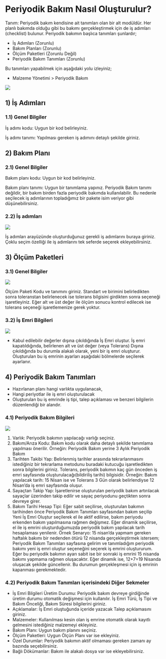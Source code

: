 # Periyodik Bakım Nasıl Oluşturulur?

Tanım: Periyodik bakım kendisine ait tanımları olan bir alt modüldür. Her planlı bakımda olduğu gibi bu bakımı gerçekleştirmek için de iş adımları (checklist) bulunur. Periyodik bakımın başlıca tanımları şunlardır;

- İş Adımları (Zorunlu)
- Bakım Planları (Zorunlu)
- Ölçüm Paketleri (Zorunlu Değil)
- Periyodik Bakım Tanımları (Zorunlu)


Bu tanımları yapabilmek için aşağıdaki yolu izleyiniz;
- Malzeme Yönetimi > Periyodik Bakım 

![](https://docsbimser.blob.core.windows.net/imagecontainer/21-b13333a5-9eb3-4305-a8cc-807f2af56eef.png)

## 1) İş Adımları

### 1.1) Genel Bilgiler

İş adımı kodu: Uygun bir kod belirleyiniz.

İş adımı tanımı: Yapılması gereken iş adımını detaylı şekilde giriniz. 

## 2) Bakım Planı

### 2.1) Genel Bilgiler

Bakım planı kodu: Uygun bir kod belirleyiniz.

Bakım planı tanımı: Uygun bir tanımlama yapınız. Periyodik Bakım tanımı değildir, bir bakım birden fazla periyodik bakımda kullanılabilir. Bu nedenle seçilecek iş adımlarının topladığımız bir pakete isim veriyor gibi düşünebilirsiniz.

### 2.2) İş adımları

![](https://docsbimser.blob.core.windows.net/imagecontainer/4-e8ef1646-cd31-4fb8-9004-92b05c2aa6b1.png)

İş adımları arayüzünde oluşturduğunuz gerekli iş adımlarını buraya giriniz.
Çoklu seçim özelliği ile iş adımlarını tek seferde seçerek ekleyebilirsiniz.

## 3) Ölçüm Paketleri

### 3.1) Genel Bilgiler

![](https://docsbimser.blob.core.windows.net/imagecontainer/5-22d0691a-cc0e-4d00-abcb-7d266bed5be0.png)

Ölçüm Paketi Kodu ve tanımını giriniz. Standart ve birimini belirledikten sonra toleranstan belirlenecek ise tolerans bilgisini girdikten sonra seçeneği işaretleyiniz.
Eğer alt ve üst değer ile ölçüm sonucu kontrol edilecek ise tolerans seçeneği işaretlemenize gerek yoktur.


### 3.2) İş Emri Bilgileri

![](https://docsbimser.blob.core.windows.net/imagecontainer/7-8d3fd0bc-b331-444a-bc7c-7d613721d50f.png)

- Kabul edilebilir değerler dışına çıkıldığında İş Emri oluştur.
İş emri kapatıldığında, belirlenen alt ve üst değer (veya Tolerans) Dışına çıkıldığında bu durumla alakalı olarak, yeni bir iş emri oluşturur.
Oluşturulan bu iş emrinin ayarları aşağıdaki bölmelerde seçilerek ayarlanır.

## 4) Periyodik Bakım Tanımları

- Hazırlanan planı hangi varlıkta uygulanacak,
- Hangi periyotlar ile iş emri oluşturulacak
- Oluşturulan bu iş emrinde iş tipi, talep açıklaması ve benzeri bilgilerin düzenlendiği bir alandır.


### 4.1) Periyodik Bakım Bilgileri

![](https://docsbimser.blob.core.windows.net/imagecontainer/1-1fa8c395-7135-449d-a3e4-41e7bd201c7e.png)

1) Varlık: Periyodik bakımın yapılacağı varlığı seçiniz.
2) Bakım/Arıza Kodu: Bakım kodu olarak daha detaylı şekilde tanımlama yapılması önerilir. Örneğin: Periyodik Bakım yerine 3 Aylık Periyodik Bakım
3) Tarihten Takibi Yap: Belirlenmiş tarihler arasında tekrarlanmasını istediğiniz bir tekrarlama metodunu buradaki kutucuğu işaretledikten sonra bilgilerini giriniz. Tolerans, periyodik bakımın kaç gün önceden iş emri sayfasında oluşturulacağı(bildiriliş tarihi) bilgisidir. Örneğin: Bakım yapılacak tarih: 15 Nisan ise ve Tolerans 3 Gün olarak belirlendiyse 12 Nisan’da iş emri sayfasında oluşur.
4) Sayaçtan Takip Yap: İşaretlenirse oluşturulan periyodik bakım artırılacak sayaçlar üzerinden takip edilir ve sayaç periyodunu geçtikten sonra devreye girer.
5) Bakım Tarihi Hesap Tipi: Eğer sabit seçilirse, oluşturulan bakımın tarihinden önce Periyodik Bakım Tanımları sayfasından bakım seçilip Yeni İş Emri Oluştur seçilerek el ile aktif edilirse, bakım periyodu erkenden bakım yapılmasına rağmen değişmez. Eğer dinamik seçilirse, el ile iş emrini oluşturduğumuzda periyodik bakım yapılacak tarih hesaplaması yenilenir.
Örnek Senaryo: 15 nisan’da yapmam gereken haftalık bakımı bir nedenden ötürü 12 nisanda gerçekleştirmek istersem;
Periyodik Bakım Tanımları sayfasına gelirim ve tanımladığım periyodik bakımı yeni iş emri oluştur seçeneğini seçerek iş emrini oluştururum. Eğer bu periyodik bakımın ayarı sabit ise bir sonraki iş emrini 15 nisanda bakımı yapmama rağmen oluşacaktır. Eğer dinamik ise, 12+7=19 Nisanda oluşacak şekilde güncellenir. Bu durumun gerçekleşmesi için iş emrinin kapanması gerekmektedir.


### 4.2) Periyodik Bakım Tanımları içerisindeki Diğer Sekmeler

- İş Emri Bilgileri
Üretim Durumu: Periyodik bakım devreye girdiğinde üretim durumu otomatik değişmesi için kullanılır.
İş Emri Türü, İş Tipi ve Bakım Önceliği, Bakım Süresi bilgilerini giriniz.
- Açıklamalar: İş Emri oluştuğunda içeride yazacak Talep açıklamasını giriniz.
- Malzemeler: Kullanılması kesin olan iş emrine otomatik olarak kayıtlı gelmesini istediğiniz malzemeyi ekleyiniz.
- Bakım Planı: Uygun bakım planını seçiniz.
- Ölçüm Paketleri: Uygun Ölçün Planı var ise ekleyiniz.
- Özel Durumlar: Periyodik bakımın aktif olmaması gereken zamanı ay bazında seçebilirsiniz.
- Bağlı Dökümanlar: Bakım ile alakalı dosya var ise ekleyebilirsiniz.



